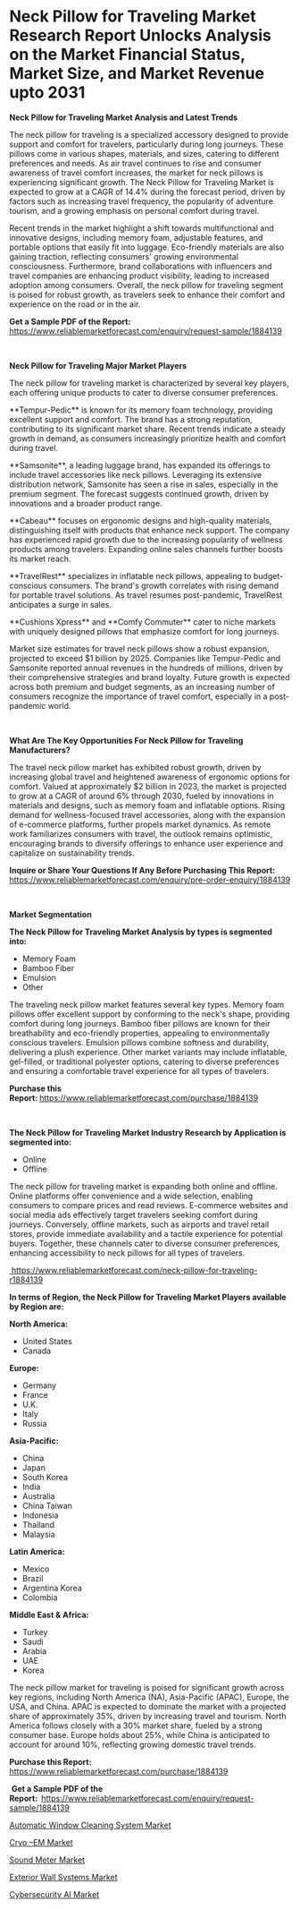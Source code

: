 <p><h1>Neck Pillow for Traveling Market Research Report Unlocks Analysis on the Market Financial Status, Market Size, and Market Revenue upto 2031</h1></p><p><strong>Neck Pillow for Traveling Market Analysis and Latest Trends</strong></p>
<p><p>The neck pillow for traveling is a specialized accessory designed to provide support and comfort for travelers, particularly during long journeys. These pillows come in various shapes, materials, and sizes, catering to different preferences and needs. As air travel continues to rise and consumer awareness of travel comfort increases, the market for neck pillows is experiencing significant growth. The Neck Pillow for Traveling Market is expected to grow at a CAGR of 14.4% during the forecast period, driven by factors such as increasing travel frequency, the popularity of adventure tourism, and a growing emphasis on personal comfort during travel.</p><p>Recent trends in the market highlight a shift towards multifunctional and innovative designs, including memory foam, adjustable features, and portable options that easily fit into luggage. Eco-friendly materials are also gaining traction, reflecting consumers' growing environmental consciousness. Furthermore, brand collaborations with influencers and travel companies are enhancing product visibility, leading to increased adoption among consumers. Overall, the neck pillow for traveling segment is poised for robust growth, as travelers seek to enhance their comfort and experience on the road or in the air.</p></p>
<p><strong>Get a Sample PDF of the Report:&nbsp;</strong> <a href="https://www.reliablemarketforecast.com/enquiry/request-sample/1884139?utm_campaign=1080&utm_medium=2&utm_source=Github&utm_content=ia&utm_term=24102024&utm_id=neck-pillow-for-traveling">https://www.reliablemarketforecast.com/enquiry/request-sample/1884139</a></p>
<p>&nbsp;</p>
<p><strong>Neck Pillow for Traveling Major Market Players</strong></p>
<p><p>The neck pillow for traveling market is characterized by several key players, each offering unique products to cater to diverse consumer preferences. </p><p>**Tempur-Pedic** is known for its memory foam technology, providing excellent support and comfort. The brand has a strong reputation, contributing to its significant market share. Recent trends indicate a steady growth in demand, as consumers increasingly prioritize health and comfort during travel.</p><p>**Samsonite**, a leading luggage brand, has expanded its offerings to include travel accessories like neck pillows. Leveraging its extensive distribution network, Samsonite has seen a rise in sales, especially in the premium segment. The forecast suggests continued growth, driven by innovations and a broader product range.</p><p>**Cabeau** focuses on ergonomic designs and high-quality materials, distinguishing itself with products that enhance neck support. The company has experienced rapid growth due to the increasing popularity of wellness products among travelers. Expanding online sales channels further boosts its market reach.</p><p>**TravelRest** specializes in inflatable neck pillows, appealing to budget-conscious consumers. The brand's growth correlates with rising demand for portable travel solutions. As travel resumes post-pandemic, TravelRest anticipates a surge in sales.</p><p>**Cushions Xpress** and **Comfy Commuter** cater to niche markets with uniquely designed pillows that emphasize comfort for long journeys. </p><p>Market size estimates for travel neck pillows show a robust expansion, projected to exceed $1 billion by 2025. Companies like Tempur-Pedic and Samsonite reported annual revenues in the hundreds of millions, driven by their comprehensive strategies and brand loyalty. Future growth is expected across both premium and budget segments, as an increasing number of consumers recognize the importance of travel comfort, especially in a post-pandemic world.</p></p>
<p>&nbsp;</p>
<p><strong>What Are The Key Opportunities For Neck Pillow for Traveling Manufacturers?</strong></p>
<p><p>The travel neck pillow market has exhibited robust growth, driven by increasing global travel and heightened awareness of ergonomic options for comfort. Valued at approximately $2 billion in 2023, the market is projected to grow at a CAGR of around 6% through 2030, fueled by innovations in materials and designs, such as memory foam and inflatable options. Rising demand for wellness-focused travel accessories, along with the expansion of e-commerce platforms, further propels market dynamics. As remote work familiarizes consumers with travel, the outlook remains optimistic, encouraging brands to diversify offerings to enhance user experience and capitalize on sustainability trends.</p></p>
<p><strong>Inquire or Share Your Questions If Any Before Purchasing This Report:</strong> <a href="https://www.reliablemarketforecast.com/enquiry/pre-order-enquiry/1884139?utm_campaign=1080&utm_medium=2&utm_source=Github&utm_content=ia&utm_term=24102024&utm_id=neck-pillow-for-traveling">https://www.reliablemarketforecast.com/enquiry/pre-order-enquiry/1884139</a></p>
<p>&nbsp;</p>
<p><strong>Market Segmentation</strong></p>
<p><strong>The Neck Pillow for Traveling Market Analysis by types is segmented into:</strong></p>
<p><ul><li>Memory Foam</li><li>Bamboo Fiber</li><li>Emulsion</li><li>Other</li></ul></p>
<p><p>The traveling neck pillow market features several key types. Memory foam pillows offer excellent support by conforming to the neck's shape, providing comfort during long journeys. Bamboo fiber pillows are known for their breathability and eco-friendly properties, appealing to environmentally conscious travelers. Emulsion pillows combine softness and durability, delivering a plush experience. Other market variants may include inflatable, gel-filled, or traditional polyester options, catering to diverse preferences and ensuring a comfortable travel experience for all types of travelers.</p></p>
<p><strong>Purchase this Report:&nbsp;</strong><a href="https://www.reliablemarketforecast.com/purchase/1884139?utm_campaign=1080&utm_medium=2&utm_source=Github&utm_content=ia&utm_term=24102024&utm_id=neck-pillow-for-traveling">https://www.reliablemarketforecast.com/purchase/1884139</a></p>
<p>&nbsp;</p>
<p><strong>The Neck Pillow for Traveling Market Industry Research by Application is segmented into:</strong></p>
<p><ul><li>Online</li><li>Offline</li></ul></p>
<p><p>The neck pillow for traveling market is expanding both online and offline. Online platforms offer convenience and a wide selection, enabling consumers to compare prices and read reviews. E-commerce websites and social media ads effectively target travelers seeking comfort during journeys. Conversely, offline markets, such as airports and travel retail stores, provide immediate availability and a tactile experience for potential buyers. Together, these channels cater to diverse consumer preferences, enhancing accessibility to neck pillows for all types of travelers.</p></p>
<p><a href="https://www.reliablemarketforecast.com/neck-pillow-for-traveling-r1884139?utm_campaign=1080&utm_medium=2&utm_source=Github&utm_content=ia&utm_term=24102024&utm_id=neck-pillow-for-traveling">&nbsp;https://www.reliablemarketforecast.com/neck-pillow-for-traveling-r1884139</a></p>
<p><strong>In terms of Region, the Neck Pillow for Traveling Market Players available by Region are:</strong></p>
<p>
    <p> <strong> North America: </strong>
        <ul>
            <li>United States</li>
            <li>Canada</li>
        </ul>
        </p> 
    <p> <strong> Europe: </strong>
        <ul>
            <li>Germany</li>
            <li>France</li>
            <li>U.K.</li>
            <li>Italy</li>
            <li>Russia</li>
        </ul>
        </p> 
    <p> <strong> Asia-Pacific: </strong>
        <ul>
            <li>China</li>
            <li>Japan</li>
            <li>South Korea</li>
            <li>India</li>
            <li>Australia</li>
            <li>China Taiwan</li>
            <li>Indonesia</li>
            <li>Thailand</li>
            <li>Malaysia</li>
        </ul>
        </p> 
    <p> <strong> Latin America: </strong>
        <ul>
            <li>Mexico</li>
            <li>Brazil</li>
            <li>Argentina Korea</li>
            <li>Colombia</li>
        </ul>
        </p> 
    <p> <strong> Middle East & Africa: </strong>
        <ul>
            <li>Turkey</li>
            <li>Saudi</li>
            <li>Arabia</li>
            <li>UAE</li>
            <li>Korea</li>
        </ul>
    </p>
    </p>
<p><p>The neck pillow market for traveling is poised for significant growth across key regions, including North America (NA), Asia-Pacific (APAC), Europe, the USA, and China. APAC is expected to dominate the market with a projected share of approximately 35%, driven by increasing travel and tourism. North America follows closely with a 30% market share, fueled by a strong consumer base. Europe holds about 25%, while China is anticipated to account for around 10%, reflecting growing domestic travel trends.</p></p>
<p><strong>Purchase this Report: </strong><a href="https://www.reliablemarketforecast.com/purchase/1884139?utm_campaign=1080&utm_medium=2&utm_source=Github&utm_content=ia&utm_term=24102024&utm_id=neck-pillow-for-traveling">https://www.reliablemarketforecast.com/purchase/1884139</a></p>
<p>&nbsp;<strong>Get a Sample PDF of the Report:&nbsp;&nbsp;</strong><a href="https://www.reliablemarketforecast.com/enquiry/request-sample/1884139?utm_campaign=1080&utm_medium=2&utm_source=Github&utm_content=ia&utm_term=24102024&utm_id=neck-pillow-for-traveling">https://www.reliablemarketforecast.com/enquiry/request-sample/1884139</a></p>
<p><strong></strong></p>
<p><p><a href="https://www.linkedin.com/pulse/investing-automatic-window-cleaning-system-market-trends-ujo2e?utm_campaign=1080&utm_medium=2&utm_source=Github&utm_content=ia&utm_term=24102024&utm_id=neck-pillow-for-traveling">Automatic Window Cleaning System Market</a></p><p><a href="https://github.com/iva0ei4r/Market-Research-Report-List-1/blob/main/cryo-em-market.md?utm_campaign=1080&utm_medium=2&utm_source=Github&utm_content=ia&utm_term=24102024&utm_id=neck-pillow-for-traveling">Cryo –EM Market</a></p><p><a href="https://issuu.com/reportprime-2/docs/sound-meter-market-size-2030.pptx_8204b85785314a?utm_campaign=1080&utm_medium=2&utm_source=Github&utm_content=ia&utm_term=24102024&utm_id=neck-pillow-for-traveling">Sound Meter Market</a></p><p><a href="https://issuu.com/reportprime-2/docs/exterior-wall-systems-market-size-2_bcaef9818afd3e?utm_campaign=1080&utm_medium=2&utm_source=Github&utm_content=ia&utm_term=24102024&utm_id=neck-pillow-for-traveling">Exterior Wall Systems Market</a></p><p><a href="https://github.com/gdfhhhj/Market-Research-Report-List-6/blob/main/cybersecurity-ai-market.md?utm_campaign=1080&utm_medium=2&utm_source=Github&utm_content=ia&utm_term=24102024&utm_id=neck-pillow-for-traveling">Cybersecurity AI Market</a></p></p>